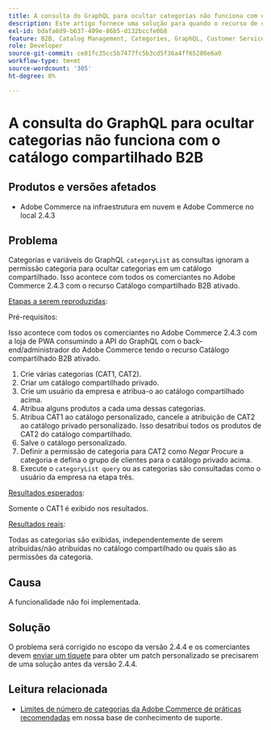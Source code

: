 ```yaml
---
title: A consulta do GraphQL para ocultar categorias não funciona com o catálogo compartilhado B2B
description: Este artigo fornece uma solução para quando o recurso de catálogo compartilhado B2B não estiver funcionando com a consulta de categorias do GraphQL para ocultar categorias.
exl-id: bdafa8d9-b637-409e-86b5-d132bccfe0b8
feature: B2B, Catalog Management, Categories, GraphQL, Customer Service
role: Developer
source-git-commit: ce81fc35cc5b7477fc5b3cd5f36a4ff65280e6a0
workflow-type: tm+mt
source-wordcount: '305'
ht-degree: 0%

---
```


# A consulta do GraphQL para ocultar categorias não funciona com o catálogo compartilhado B2B


## Produtos e versões afetados

* Adobe Commerce na infraestrutura em nuvem e Adobe Commerce no local 2.4.3

## Problema

Categorias e variáveis do GraphQL `categoryList` as consultas ignoram a permissão categoria para ocultar categorias em um catálogo compartilhado. Isso acontece com todos os comerciantes no Adobe Commerce 2.4.3 com o recurso Catálogo compartilhado B2B ativado.

<u>Etapas a serem reproduzidas</u>:

Pré-requisitos:

Isso acontece com todos os comerciantes no Adobe Commerce 2.4.3 com a loja de PWA consumindo a API do GraphQL com o back-end/administrador do Adobe Commerce tendo o recurso Catálogo compartilhado B2B ativado.

1. Crie várias categorias (CAT1, CAT2).
1. Criar um catálogo compartilhado privado.
1. Crie um usuário da empresa e atribua-o ao catálogo compartilhado acima.
1. Atribua alguns produtos a cada uma dessas categorias.
1. Atribua CAT1 ao catálogo personalizado, cancele a atribuição de CAT2 ao catálogo privado personalizado. Isso desatribui todos os produtos de CAT2 do catálogo compartilhado.
1. Salve o catálogo personalizado.
1. Definir a permissão de categoria para CAT2 como *Negar* Procure a categoria e defina o grupo de clientes para o catálogo privado acima.
1. Execute o `categoryList query` ou as categorias são consultadas como o usuário da empresa na etapa três.

<u>Resultados esperados</u>:

Somente o CAT1 é exibido nos resultados.

<u>Resultados reais</u>:

Todas as categorias são exibidas, independentemente de serem atribuídas/não atribuídas no catálogo compartilhado ou quais são as permissões da categoria.

## Causa

A funcionalidade não foi implementada.

## Solução

O problema será corrigido no escopo da versão 2.4.4 e os comerciantes devem [enviar um tíquete](/help/help-center-guide/help-center/magento-help-center-user-guide.md#submit-ticket) para obter um patch personalizado se precisarem de uma solução antes da versão 2.4.4.

## Leitura relacionada

* [Limites de número de categorias da Adobe Commerce de práticas recomendadas](https://support.magento.com/hc/en-us/articles/360048176832) em nossa base de conhecimento de suporte.
